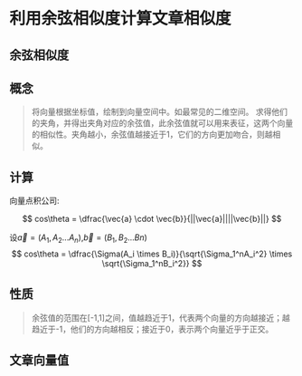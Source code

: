 利用余弦相似度计算文章相似度
====

余弦相似度
-----

## 概念

> 将向量根据坐标值，绘制到向量空间中。如最常见的二维空间。
> 求得他们的夹角，并得出夹角对应的余弦值，此余弦值就可以用来表征，这两个向量的相似性。夹角越小，余弦值越接近于1，它们的方向更加吻合，则越相似。

## 计算

向量点积公司:

$$ cos\theta = \dfrac{\vec{a} \cdot \vec{b}}{||\vec{a}||||\vec{b}||} $$

设$\vec{a}=(A_1,A_2...A_n)$,$\vec{b}=(B_1,B_2...Bn)$
$$ cos\theta = \dfrac{\Sigma(A_i \times B_i)}{\sqrt{\Sigma_1^nA_i^2} \times \sqrt{\Sigma_1^nB_i^2}} $$

## 性质

>余弦值的范围在[-1,1]之间，值越趋近于1，代表两个向量的方向越接近；越趋近于-1，他们的方向越相反；接近于0，表示两个向量近乎于正交。

文章向量值
-----